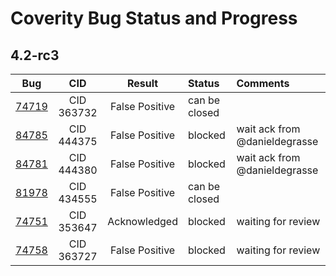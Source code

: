 # Coverity Bug Status and Progress

## 4.2-rc3

| Bug | CID | Result | Status  | Comments |
|:---:|:---:|:------:|:--------|:---------|
| [74719](https://github.com/zephyrproject-rtos/zephyr/issues/74719) | CID 363732 | False Positive | can be closed |
| [84785](https://github.com/zephyrproject-rtos/zephyr/issues/84785) | CID 444375 | False Positive | blocked | wait ack from @danieldegrasse
| [84781](https://github.com/zephyrproject-rtos/zephyr/issues/84781) | CID 444380 | False Positive | blocked | wait ack from @danieldegrasse
| [81978](https://github.com/zephyrproject-rtos/zephyr/issues/81978) | CID 434555 | False Positive | can be closed | |
| [74751](https://github.com/zephyrproject-rtos/zephyr/issues/74751) | CID 353647 | Acknowledged | blocked |  waiting for review |  
| [74758](https://github.com/zephyrproject-rtos/zephyr/issues/74758) | CID 363727 | False Positive | blocked | waiting for review | 
